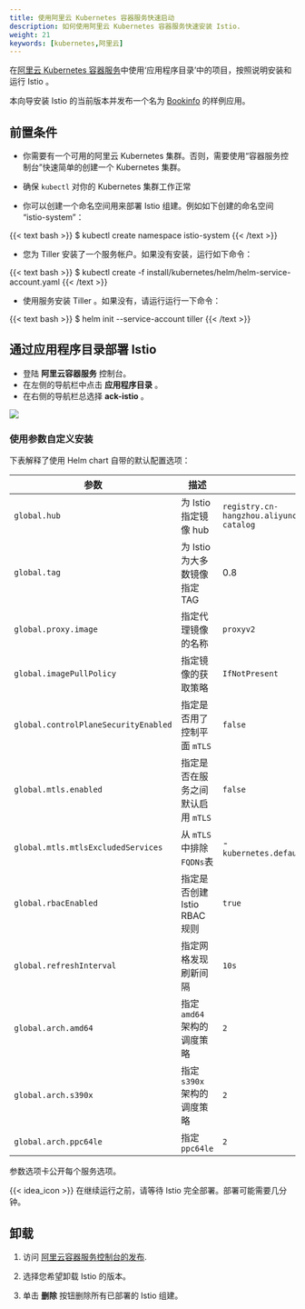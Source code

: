 ```yaml
---
title: 使用阿里云 Kubernetes 容器服务快速启动
description: 如何使用阿里云 Kubernetes 容器服务快速安装 Istio.
weight: 21
keywords: [kubernetes,阿里云]
---
```


在[阿里云 Kubernetes 容器服务](https://www.alibabacloud.com/product/kubernetes)中使用‘应用程序目录’中的项目，按照说明安装和运行 Istio 。

本向导安装 Istio 的当前版本并发布一个名为 [Bookinfo](https://preliminary.istio.io/zh/docs/examples/bookinfo/) 的样例应用。

## 前置条件

- 你需要有一个可用的阿里云 Kubernetes 集群。否则，需要使用“容器服务控制台”快速简单的创建一个 Kubernetes 集群。

- 确保 `kubectl` 对你的 Kubernetes 集群工作正常

- 你可以创建一个命名空间用来部署 Istio 组建。例如如下创建的命名空间 “istio-system”：

{{< text bash >}}
$ kubectl create namespace istio-system
{{< /text >}}

- 您为 Tiller 安装了一个服务帐户。如果没有安装，运行如下命令：

{{< text bash >}}
$ kubectl create -f install/kubernetes/helm/helm-service-account.yaml
{{< /text >}}

- 使用服务安装 Tiller 。如果没有，请运行运行一下命令：

{{< text bash >}}
$ helm init --service-account tiller
{{< /text >}}

## 通过应用程序目录部署 Istio

- 登陆 **阿里云容器服务** 控制台。
- 在左侧的导航栏中点击 **应用程序目录** 。
- 在右侧的导航栏总选择 **ack-istio** 。

![](https://ws2.sinaimg.cn/large/006tNbRwgy1fujrmb4zu8j31kw0vpada.jpg)

### 使用参数自定义安装

下表解释了使用 Helm chart 自带的默认配置选项：

| 参数                            | 描述                                                  | 默认                                    |
| ------------------------------------ | ------------------------------------------------------------ | ------------------------------------------ |
| `global.hub` | 为 Istio 指定镜像 hub | `registry.cn-hangzhou.aliyuncs.com/aliacs-app-catalog` |
| `global.tag`                     | 为 Istio 为大多数镜像指定 TAG |    0.8       |
| `global.proxy.image`             | 指定代理镜像的名称         | `proxyv2`        |
| `global.imagePullPolicy`       | 指定镜像的获取策略          | `IfNotPresent`        |
| `global.controlPlaneSecurityEnabled` | 指定是否用了控制平面 `mTLS` | `false` |
| `global.mtls.enabled`        | 指定是否在服务之间默认启用 `mTLS`| `false`  |
| `global.mtls.mtlsExcludedServices`  | 从 `mTLS` 中排除 `FQDNs`表 | -`kubernetes.default.svc.cluster.local` |
| `global.rbacEnabled` | 指定是否创建 Istio RBAC 规则 | `true` |
| `global.refreshInterval` | 指定网格发现刷新间隔 | `10s` |
| `global.arch.amd64` | 指定 `amd64` 架构的调度策略 | `2` |
| `global.arch.s390x` | 指定 `s390x` 架构的调度策略 | `2` |
| `global.arch.ppc64le` | 指定 `ppc64le` | `2` |

参数选项卡公开每个服务选项。

{{< idea_icon >}} 在继续运行之前，请等待 Istio 完全部署。部署可能需要几分钟。

## 卸载

1. 访问 [阿里云容器服务控制台的发布](https://www.alibabacloud.com/product/kubernetes).

1. 选择您希望卸载 Istio 的版本。

1. 单击 **删除** 按钮删除所有已部署的 Istio 组建。
